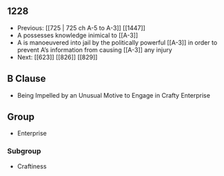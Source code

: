 ## 1228
- Previous: [[725 | 725 ch A-5 to A-3]] [[1447]] 
- A possesses knowledge inimical to [[A-3]]
- A is manoeuvered into jail by the politically powerful [[A-3]] in order to prevent A’s information from causing [[A-3]] any injury
- Next: [[623]] [[826]] [[829]] 

## B Clause
- Being Impelled by an Unusual Motive to Engage in Crafty Enterprise

## Group
- Enterprise

### Subgroup
- Craftiness

